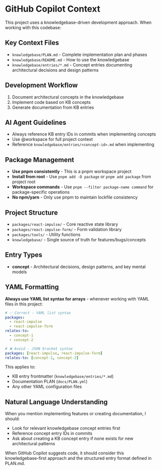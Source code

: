 # GitHub Copilot Context

This project uses a knowledgebase-driven development approach. When working with this codebase:

## Key Context Files

- `knowledgebase/PLAN.md` - Complete implementation plan and phases
- `knowledgebase/README.md` - How to use the knowledgebase
- `knowledgebase/entries/*.md` - Concept entries documenting architectural decisions and design patterns

## Development Workflow

1. Document architectural concepts in the knowledgebase
2. Implement code based on KB concepts
3. Generate documentation from KB entries

## AI Agent Guidelines

- Always reference KB entry IDs in commits when implementing concepts
- Use @workspace for full project context
- Reference `knowledgebase/entries/<concept-id>.md` when implementing

## Package Management

- **Use pnpm consistently** - This is a pnpm workspace project
- **Install from root** - Use `pnpm add -D package` or `pnpm add package` from project root
- **Workspace commands** - Use `pnpm --filter package-name command` for package-specific operations
- **No npm/yarn** - Only use pnpm to maintain lockfile consistency

## Project Structure

- `packages/react-impulse/` - Core reactive state library
- `packages/react-impulse-form/` - Form validation library
- `packages/tools/` - Utility functions
- `knowledgebase/` - Single source of truth for features/bugs/concepts

## Entry Types

- **concept** - Architectural decisions, design patterns, and key mental models

## YAML Formatting

**Always use YAML list syntax for arrays** - whenever working with YAML files in this project:

```yaml
# ✅ Correct - YAML list syntax
packages:
  - react-impulse
  - react-impulse-form
relates-to:
  - concept-1
  - concept-2

# ❌ Avoid - JSON bracket syntax
packages: [react-impulse, react-impulse-form]
relates-to: [concept-1, concept-2]
```

This applies to:

- KB entry frontmatter (`knowledgebase/entries/*.md`)
- Documentation PLAN (`docs/PLAN.yml`)
- Any other YAML configuration files

## Natural Language Understanding

When you mention implementing features or creating documentation, I should:

- Look for relevant knowledgebase concept entries first
- Reference concept entry IDs in commits
- Ask about creating a KB concept entry if none exists for new architectural patterns

When GitHub Copilot suggests code, it should consider this knowledgebase-first approach and the structured entry format defined in PLAN.md.

